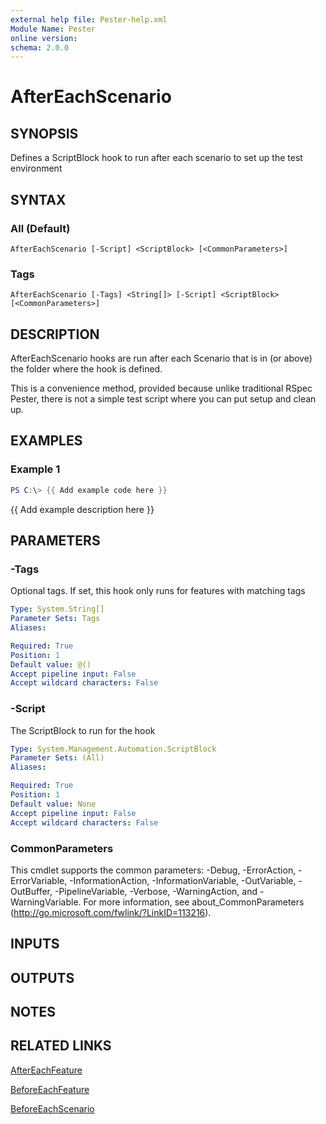 ```yaml
---
external help file: Pester-help.xml
Module Name: Pester
online version:
schema: 2.0.0
---
```


# AfterEachScenario

## SYNOPSIS
Defines a ScriptBlock hook to run after each scenario to set up the test environment

## SYNTAX

### All (Default)
```
AfterEachScenario [-Script] <ScriptBlock> [<CommonParameters>]
```

### Tags
```
AfterEachScenario [-Tags] <String[]> [-Script] <ScriptBlock> [<CommonParameters>]
```

## DESCRIPTION
AfterEachScenario hooks are run after each Scenario that is in (or above) the folder where the hook is defined.

This is a convenience method, provided because unlike traditional RSpec Pester,
there is not a simple test script where you can put setup and clean up.

## EXAMPLES

### Example 1
```powershell
PS C:\> {{ Add example code here }}
```

{{ Add example description here }}

## PARAMETERS

### -Tags
Optional tags.
If set, this hook only runs for features with matching tags

```yaml
Type: System.String[]
Parameter Sets: Tags
Aliases:

Required: True
Position: 1
Default value: @()
Accept pipeline input: False
Accept wildcard characters: False
```

### -Script
The ScriptBlock to run for the hook

```yaml
Type: System.Management.Automation.ScriptBlock
Parameter Sets: (All)
Aliases:

Required: True
Position: 1
Default value: None
Accept pipeline input: False
Accept wildcard characters: False
```

### CommonParameters
This cmdlet supports the common parameters: -Debug, -ErrorAction, -ErrorVariable, -InformationAction, -InformationVariable, -OutVariable, -OutBuffer, -PipelineVariable, -Verbose, -WarningAction, and -WarningVariable.
For more information, see about_CommonParameters (http://go.microsoft.com/fwlink/?LinkID=113216).

## INPUTS

## OUTPUTS

## NOTES

## RELATED LINKS

[AfterEachFeature](AfterEachFeature.md)

[BeforeEachFeature](BeforeEachFeature.md)

[BeforeEachScenario](BeforeEachScenario.md)
